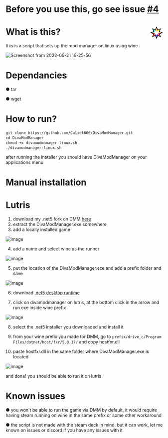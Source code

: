 # Before you use this, go see issue [#4](https://github.com/Caliel666/DivaModManager/issues/4)

# [<img alt="Musicdex" width="40px" src="https://raw.githubusercontent.com/Caliel666/DivaModManager/linuxinstallscript/dmmlogo.png" width="40" height="40" align="right"/>](https://github.com/TekkaGB/DivaModManager) What is this?
this is a script that sets up the mod manager on linux using wine

![Screenshot from 2022-06-21 16-25-56](https://user-images.githubusercontent.com/38433434/174881803-7442839c-0571-497f-9535-0551fcb966cc.png)
# Dependancies

● tar

● wget

# How to run?
```
git clone https://github.com/Caliel666/DivaModManager.git
cd DivaModManager
chmod +x divamodmanager-linux.sh
./divamodmanager-linux.sh
```

after running the installer you should have DivaModManager on your applications menu

# Manual installation

# Lutris

1. download my .net5 fork on DMM [here](https://github.com/Caliel666/DivaModManager/releases/latest/)
2. extract the DivaModManager.exe somewhere
3. add a locally installed game

![image](https://user-images.githubusercontent.com/38433434/180066169-b69c805d-a727-4395-8b63-7de3475a43bc.png)

4. add a name and select wine as the runner

![image](https://user-images.githubusercontent.com/38433434/180066293-8d274bac-4618-469e-95da-c7b580530276.png)

5. put the location of the DivaModManager.exe and add a prefix folder and save

![image](https://user-images.githubusercontent.com/38433434/180066724-013ab3a7-67fd-4448-8ba5-e90ce6af0893.png)

6. download [.net5 desktop runtime](https://download.visualstudio.microsoft.com/download/pr/3aa4e942-42cd-4bf5-afe7-fc23bd9c69c5/64da54c8864e473c19a7d3de15790418/windowsdesktop-runtime-5.0.17-win-x64.exe)

8. click on divamodmanager on lutris, at the bottom click in the arrow and run exe inside wine prefix

![image](https://user-images.githubusercontent.com/38433434/180067258-f3319a62-2f3c-496b-b267-f1c6ae8853bf.png)

8. select the .net5 installer you downloaded and install it

10. from your wine prefix you made for DMM, go to `prefix/drive_c/Program Files/dotnet/host/fxr/5.0.17/` and copy hostfxr.dll

12. paste hostfxr.dll in the same folder where DivaModManager.exe is located

![image](https://user-images.githubusercontent.com/38433434/180067598-17f207c4-6272-48fc-a234-67ca9a8d5c47.png)

and done! you should be able to run it on lutris

# Known issues

● you won't be able to run the game via DMM by default, it would require having steam running on wine in the same prefix or some other workaround

● the script is not made with the steam deck in mind, but it can work, let me known on issues or discord if you have any issues with it

